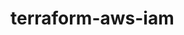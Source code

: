 # terraform-aws-iam

<!-- BEGINNING OF PRE-COMMIT-TERRAFORM DOCS HOOK -->
<!-- END OF PRE-COMMIT-TERRAFORM DOCS HOOK -->